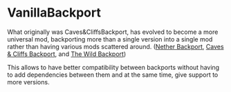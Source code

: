 # VanillaBackport

What originally was Caves&CliffsBackport, has evolved to become a more universal mod, backporting more than a single version into a single mod rather than having various mods scattered around. ([Nether Backport](https://legacy.curseforge.com/minecraft/mc-mods/extended-nether-backport), [Caves & Cliffs Backport](https://legacy.curseforge.com/minecraft/mc-mods/vanilla-backport), and [The Wild Backport](https://legacy.curseforge.com/minecraft/mc-mods/the-wild-backport))

This allows to have better compatibility between backports without having to add dependencies between them and at the same time, give support to more versions.
